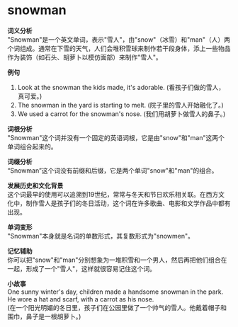 # snowman

**词义分析**  
"Snowman"是一个英文单词，表示"雪人"，由"snow"（冰雪）和"man"（人）两个词组成。通常在下雪的天气，人们会堆积雪球来制作若干段身体，添上一些物品作为装饰（如石头、胡萝卜以模仿面部）来制作"雪人"。

  

**例句**

  

1.  Look at the snowman the kids made, it's adorable. (看孩子们做的雪人，真可爱。)
2.  The snowman in the yard is starting to melt. (院子里的雪人开始融化了。)
3.  We used a carrot for the snowman's nose. (我们用胡萝卜做雪人的鼻子。)

  

**词根分析**  
"Snowman"这个词并没有一个固定的英语词根，它是由"snow"和"man"这两个单词组合起来的。

  

**词缀分析**  
“Snowman”这个词没有前缀和后缀，它是两个单词"snow"和"man"的组合。

  

**发展历史和文化背景**  
这个词最早的使用可以追溯到19世纪，常常与冬天和节日欢乐相关联。在西方文化中，制作雪人是孩子们的冬日活动，这个词在许多歌曲、电影和文学作品中都有出现。

  

**单词变形**  
"Snowman"本身就是名词的单数形式，其复数形式为"snowmen"。

  

**记忆辅助**  
你可以把"snow"和"man"分别想象为一堆积雪和一个男人，然后再把他们组合在一起，形成了一个"雪人"，这样就很容易记住这个词。

  

**小故事**  
One sunny winter's day, children made a handsome snowman in the park. He wore a hat and scarf, with a carrot as his nose.  
(在一个阳光明媚的冬日里，孩子们在公园里做了一个帅气的雪人。他戴着帽子和围巾，鼻子是一根胡萝卜。)

